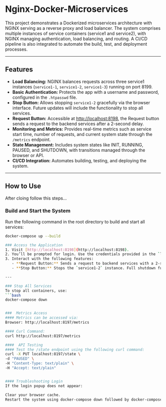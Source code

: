# Nginx-Docker-Microservices

This project demonstrates a Dockerized microservices architecture with NGINX serving as a reverse proxy and load balancer. The system comprises multiple instances of service containers (service1 and service2), with NGINX managing authentication, load balancing, and routing. A CI/CD pipeline is also integrated to automate the build, test, and deployment processes.

---

## Features
- **Load Balancing:** NGINX balances requests across three service1 instances (`service1-1`, `service1-2`, `service1-3`) running on port 8199.
- **Basic Authentication:** Protects the app with a username and password, configured in the `.htpasswd` file.
- **Stop Button:** Allows stopping `service1-2` gracefully via the browser interface. Future updates will include the functionality to stop all services.
- **Request Button:** Accessible at [http://localhost:8198](http://localhost:8198), the Request button sends a request to the backend services after a 2-second delay.
- **Monitoring and Metrics:** Provides real-time metrics such as service start time, number of requests, and current system state through the `/metrics` endpoint.
- **State Management:** Includes system states like INIT, RUNNING, PAUSED, and SHUTDOWN, with transitions managed through the browser or API.
- **CI/CD Integration:** Automates building, testing, and deploying the system.

---

## How to Use
After cloing follow this steps...

### Build and Start the System
Run the following command in the root directory to build and start all services:
```bash
docker-compose up --build

### Access the Application
1. Visit [http://localhost:8198](http://localhost:8198).  
2. You’ll be prompted for login. Use the credentials provided in the `login.txt` file.  
3. Interact with the following features:
   - **Request Button:** Sends a request to backend services with a 2-second delay.  
   - **Stop Button:** Stops the `service1-2` instance. Full shutdown functionality will be added in future updates.  

---

### Stop All Services
To stop all containers, use:
```bash
docker-compose down


###  Metrics Access
#### Metrics can be accessed via:
Browser: http://localhost:8197/metrics

#### Curl Command:
curl http://localhost:8197/metrics

####  API Testing
#### Test the /state endpoint using the following curl command:
curl -X PUT localhost:8197/state \
-d "PAUSED" \
-H "Content-Type: text/plain" \
-H "Accept: text/plain"


#### Troubleshooting Login
If the login popup does not appear:

Clear your browser cache.
Restart the system using docker-compose down followed by docker-compose up --build


